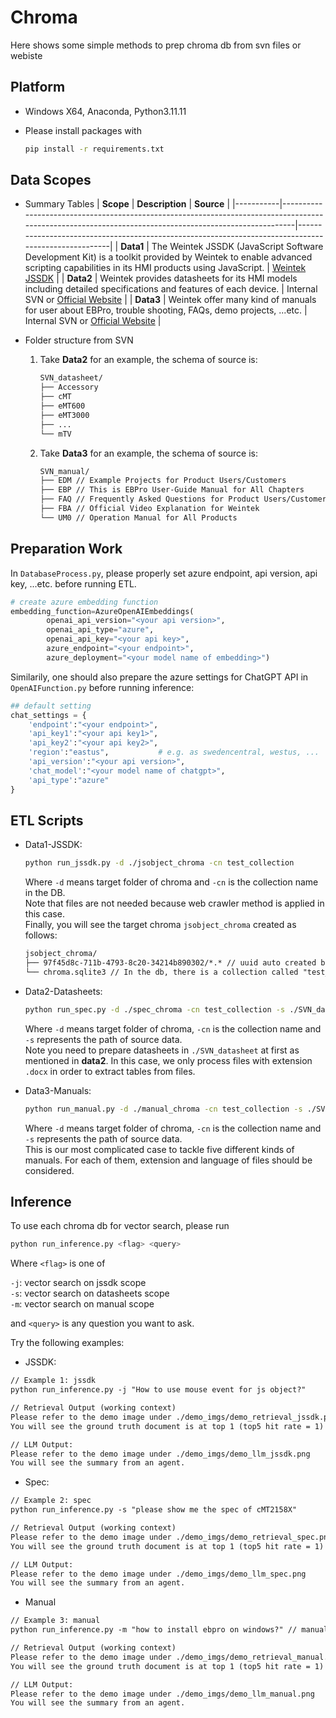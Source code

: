 # Chroma
Here shows some simple methods to prep chroma db from svn files or webiste

## Platform
- Windows X64, Anaconda, Python3.11.11
- Please install packages with
  
  ```bash
  pip install -r requirements.txt
  ```

## Data Scopes   
- Summary Tables
  | **Scope**  | **Description**                                                                                                                                       | **Source**                                                                                         |
  |-----------|-------------------------------------------------------------------------------------------------------------------------------------------------------|-----------------------------------------------------------------------------------------------------|
  | **Data1** | The Weintek JSSDK (JavaScript Software Development Kit) is a toolkit provided by Weintek to enable advanced scripting capabilities in its HMI products using JavaScript. | [Weintek JSSDK](https://dl.weintek.com/public/Document/JS_Object_SDK/Current/)    |
  | **Data2** | Weintek provides datasheets for its HMI models including detailed specifications and features of each device.                                          | Internal SVN or [Official Website](https://www.weintek.com/globalw/)                               |
  | **Data3** | Weintek offer many kind of manuals for user about EBPro, trouble shooting, FAQs, demo projects, ...etc.                                               | Internal SVN or [Official Website](https://www.weintek.com/globalw/)                               |
  
- Folder structure from SVN
  
  1. Take **Data2** for an example, the schema of source is:   
      ```markdown
      SVN_datasheet/
      ├── Accessory 
      ├── cMT 
      ├── eMT600 
      ├── eMT3000
      ├── ...
      └── mTV
      ```
  
  2. Take **Data3** for an example, the schema of source is:   
      ```markdown
      SVN_manual/
      ├── EDM // Example Projects for Product Users/Customers
      ├── EBP // This is EBPro User-Guide Manual for All Chapters
      ├── FAQ // Frequently Asked Questions for Product Users/Customers
      ├── FBA // Official Video Explanation for Weintek
      └── UM0 // Operation Manual for All Products
      ``` 

## Preparation Work   
In `DatabaseProcess.py`, please properly set azure endpoint, api version, api key, ...etc. before running ETL.   
```python
# create azure embedding function
embedding_function=AzureOpenAIEmbeddings(
        openai_api_version="<your api version>",
        openai_api_type="azure",
        openai_api_key="<your api key>",
        azure_endpoint="<your endpoint>",
        azure_deployment="<your model name of embedding>")
```

Similarily, one should also prepare the azure settings for ChatGPT API in `OpenAIFunction.py` before running inference:   
```python
## default setting
chat_settings = {
    'endpoint':"<your endpoint>",
    'api_key1':"<your api key1>",
    'api_key2':"<your api key2>",
    'region':"eastus",           # e.g. as swedencentral, westus, ...
    'api_version':"<your api version>",
    'chat_model':"<your model name of chatgpt>",
    'api_type':"azure"
}
```
  
## ETL Scripts   
- Data1-JSSDK:   
  ```bash
  python run_jssdk.py -d ./jsobject_chroma -cn test_collection
  ```
  Where `-d` means target folder of chroma and `-cn` is the collection name in the DB.   
  Note that files are not needed because web crawler method is applied in this case.   
  Finally, you will see the target chroma `jsobject_chroma` created as follows:   
  ```markdown
  jsobject_chroma/
  ├── 97f45d8c-711b-4793-8c20-34214b890302/*.* // uuid auto created by chroma
  └── chroma.sqlite3 // In the db, there is a collection called "test_collection" 

- Data2-Datasheets:   
  ```bash
  python run_spec.py -d ./spec_chroma -cn test_collection -s ./SVN_datasheet
  ```
  Where `-d` means target folder of chroma, `-cn` is the collection name and `-s` represents the path of source data.   
  Note you need to prepare datasheets in `./SVN_datasheet` at first as mentioned in **data2**. In this case, we only process files with extension `.docx` in order to extract tables from files.   

- Data3-Manuals:   
  ```bash
  python run_manual.py -d ./manual_chroma -cn test_collection -s ./SVN_manual
  ```
  Where `-d` means target folder of chroma, `-cn` is the collection name and `-s` represents the path of source data.   
  This is our most complicated case to tackle five different kinds of manuals. For each of them, extension and language of files should be considered.   

## Inference   
To use each chroma db for vector search, please run   
```bash
python run_inference.py <flag> <query>
```
Where `<flag>` is one of   

`-j`: vector search on jssdk scope   
`-s`: vector search on datasheets scope   
`-m`: vector search on manual scope   

and `<query>` is any question you want to ask.   

Try the following examples:   

- JSSDK:   
```markdown
// Example 1: jssdk
python run_inference.py -j "How to use mouse event for js object?"

// Retrieval Output (working context)
Please refer to the demo image under ./demo_imgs/demo_retrieval_jssdk.png
You will see the ground truth document is at top 1 (top5 hit rate = 1)

// LLM Output:
Please refer to the demo image under ./demo_imgs/demo_llm_jssdk.png
You will see the summary from an agent.
```

- Spec:
```markdown
// Example 2: spec
python run_inference.py -s "please show me the spec of cMT2158X"

// Retrieval Output (working context)
Please refer to the demo image under ./demo_imgs/demo_retrieval_spec.png
You will see the ground truth document is at top 1 (top5 hit rate = 1)

// LLM Output:
Please refer to the demo image under ./demo_imgs/demo_llm_spec.png
You will see the summary from an agent.
```

- Manual
```markdown
// Example 3: manual
python run_inference.py -m "how to install ebpro on windows?" // manual

// Retrieval Output (working context)
Please refer to the demo image under ./demo_imgs/demo_retrieval_manual.png
You will see the ground truth document is at top 1 (top5 hit rate = 1)

// LLM Output:
Please refer to the demo image under ./demo_imgs/demo_llm_manual.png
You will see the summary from an agent.
```
